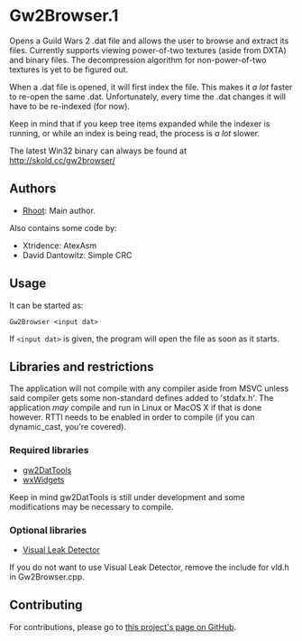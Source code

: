 Gw2Browser.1
============

Opens a Guild Wars 2 .dat file and allows the user to browse and extract its 
files. Currently supports viewing power-of-two textures (aside from DXTA) and
binary files. The decompression algorithm for non-power-of-two textures is yet
to be figured out.

When a .dat file is opened, it will first index the file. This makes it *a lot*
faster to re-open the same .dat. Unfortunately, every time the .dat changes it
will have to be re-indexed (for now).

Keep in mind that if you keep tree items expanded while the indexer is running,
or while an index is being read, the process is *a lot* slower.

The latest Win32 binary can always be found at http://skold.cc/gw2browser/

Authors
-------

* [Rhoot](https://github.com/rhoot): Main author.

Also contains some code by:

* Xtridence: AtexAsm
* David Dantowitz: Simple CRC

Usage
-----

It can be started as:

    Gw2Browser <input dat>

If `<input dat>` is given, the program will open the file as soon as it starts.

Libraries and restrictions
--------------------------

The application will not compile with any compiler aside from MSVC unless said
compiler gets some non-standard defines added to 'stdafx.h'. The application 
*may* compile and run in Linux or MacOS X if that is done however. RTTI needs
to be enabled in order to compile (if you can dynamic_cast, you're covered).

### Required libraries

* [gw2DatTools](https://github.com/ahom/gw2DatTools/)
* [wxWidgets](http://wxwidgets.org/)

Keep in mind gw2DatTools is still under development and some modifications may
be necessary to compile.

### Optional libraries

* [Visual Leak Detector](http://vld.codeplex.com/)

If you do not want to use Visual Leak Detector, remove the include for vld.h
in Gw2Browser.cpp.

Contributing
------------

For contributions, please go to [this project's page on GitHub](https://github.com/rhoot/Gw2Browser).